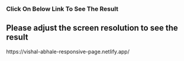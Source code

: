 
<h3>Click On Below Link To See The Result</h3>
<h2>Please adjust the screen resolution to see the result</h2>
https://vishal-abhale-responsive-page.netlify.app/
